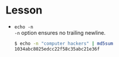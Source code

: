 # Lesson
- `echo -n`  
    `-n` option ensures no trailing newline. 
    ```zsh
    $ echo -n "computer hackers" | md5sum
    1034abc8025edcc22f58c35abc21e36f
    ```